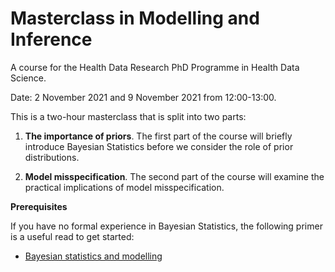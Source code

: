 # Masterclass in Modelling and Inference

A course for the Health Data Research PhD Programme in Health Data Science.

Date: 2 November 2021 and 9 November 2021 from 12:00-13:00.

This is a two-hour masterclass that is split into two parts:

1. **The importance of priors**. The first part of the course will briefly introduce Bayesian Statistics before we consider the role of prior distributions.

2. **Model misspecification**. The second part of the course will examine the practical implications of model misspecification.

**Prerequisites**

If you have no formal experience in Bayesian Statistics, the following primer is a useful read to get started: 

- [Bayesian statistics and modelling](https://www.nature.com/articles/s43586-020-00001-2)
